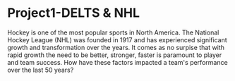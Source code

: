 # Project1-DELTS & NHL


Hockey is one of the most popular sports in North America. The National Hockey League (NHL) was founded in 1917 and has experienced significant growth and transformation over the years. It comes as no surpise that with rapid growth the need to be better, stronger, faster is paramount to player and team success. How have these factors impacted a team's performance over the last 50 years?
